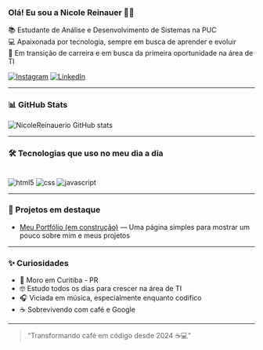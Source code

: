 ### Olá! Eu sou a Nicole Reinauer 🙋‍♀️

📚 Estudante de Análise e Desenvolvimento de Sistemas na PUC  
💻 Apaixonada por tecnologia, sempre em busca de aprender e evoluir  
🌟 Em transição de carreira e em busca da primeira oportunidade na área de TI

[![Instagram](https://img.shields.io/badge/Instagram-E4405F?style=for-the-badge&logo=instagram&logoColor=white)](https://www.instagram.com/nixienico/) 
[![LinkedIn](https://img.shields.io/badge/LinkedIn-0077B5?style=for-the-badge&logo=linkedin&logoColor=white)](https://www.linkedin.com/in/nicole-reinauer-043a64354/)

---

### 📊 GitHub Stats

![NicoleReinauerio GitHub stats](https://github-readme-stats.vercel.app/api?username=NicoleReinauerio&show_icons=true&theme=dracula)

---

### 🛠️ Tecnologias que uso no meu dia a dia

<div style="display: inline_block"><br/>
  <img align="center" alt="html5" src="https://img.shields.io/badge/HTML5-239120?style=for-the-badge&logo=html5&logoColor=white"/>
  <img align="center" alt="css" src="https://img.shields.io/badge/CSS3-1572B6?style=for-the-badge&logo=css3&logoColor=white"/>
  <img align="center" alt="javascript" src="https://img.shields.io/badge/JavaScript-F7DF1E?style=for-the-badge&logo=javascript&logoColor=black"/>
</div>

---

### 💼 Projetos em destaque

- [Meu Portfólio (em construção)](https://github.com/NicoleReinauerio/portfolio) — Uma página simples para mostrar um pouco sobre mim e meus projetos

---

### ✨ Curiosidades

- 📍 Moro em Curitiba - PR  
- 🤓 Estudo todos os dias para crescer na área de TI  
- 🎧 Viciada em música, especialmente enquanto codifico  
- ☕ Sobrevivendo com café e Google

---

> “Transformando café em código desde 2024 ☕💻”
